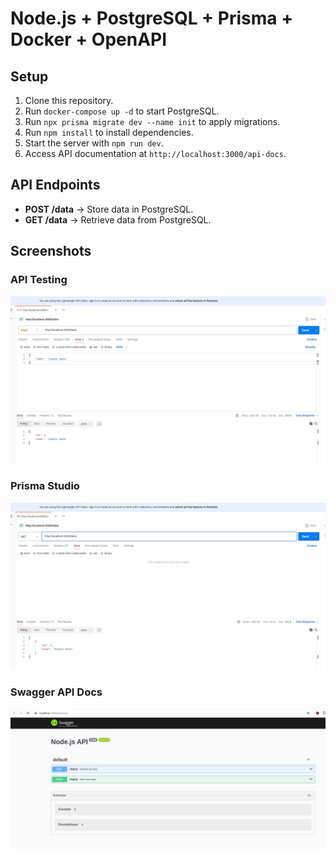# Node.js + PostgreSQL + Prisma + Docker + OpenAPI

## Setup
1. Clone this repository.
2. Run `docker-compose up -d` to start PostgreSQL.
3. Run `npx prisma migrate dev --name init` to apply migrations.
4. Run `npm install` to install dependencies.
5. Start the server with `npm run dev`.
6. Access API documentation at `http://localhost:3000/api-docs`.

## API Endpoints
- **POST /data** → Store data in PostgreSQL.
- **GET /data** → Retrieve data from PostgreSQL.

## Screenshots
### API Testing
![API Request Screenshot](https://github.com/yagnesh16697/node-prisma/blob/master/Screenshot%20from%202025-03-19%2022-22-18.png)

### Prisma Studio
![Prisma Studio Screenshot](https://github.com/yagnesh16697/node-prisma/blob/master/Screenshot%20from%202025-03-19%2022-23-00.png)

### Swagger API Docs
![Swagger UI Screenshot](https://github.com/yagnesh16697/node-prisma/blob/master/Screenshot%20from%202025-03-19%2022-23-35.png)
